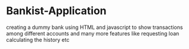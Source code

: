 # Bankist-Application
creating a dummy bank using HTML and javascript to show transactions among different accounts and many more features like requesting loan calculating the history etc
